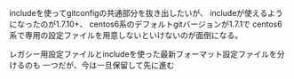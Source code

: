 includeを使ってgitconfigの共通部分を抜き出したいが、
includeが使えるようになったのが1.7.10+、
centos6系のデフォルトgitバージョンが1.7.1で
centos6系で専用の設定ファイルを用意しないといけないのが面倒になる。

レガシー用設定ファイルとincludeを使った最新フォーマット設定ファイルを分けるのも
一つだが、今は一旦保留して先に進む
